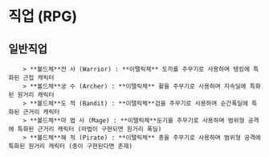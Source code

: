 직업 (RPG)
===========
일반직업 
-----------
        > **볼드체**전 사 (Warrior) : **이탤릭체** 도끼를 주무기로 사용하며 탱킹에 특화된 근접 캐릭터
        > **볼드체**궁 수 (Archer) : **이탤릭체** 활을 주무기로 사용하며 지속딜에 특화된 원거리 캐릭터
        > **볼드체**도 적 (Bandit) : **이탤릭체**검을 주무기로 사용하며 순간폭딜에 특화된 근거리 캐릭터
        > **볼드체**마 법 사 (Mage) : **이탤릭체**둔기를 주무기로 사용하며 범위형 공격에 특화된 근거리 캐릭터 (마법이 구현되면 원거리 폭딜)
        > **볼드체**해 적 (Pirate) : **이탤릭체** 총을 주무기로 사용하며 범위형 공격에 특화된 원거리 캐릭터 (총이 구현된다면 존재)
